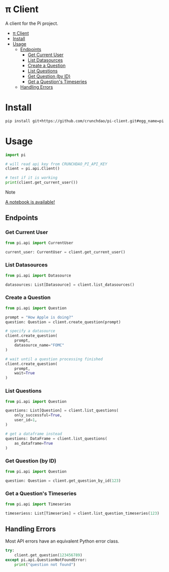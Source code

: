 # π Client

A client for the Pi project.

- [π Client](#π-client)
- [Install](#install)
- [Usage](#usage)
  - [Endpoints](#endpoints)
    - [Get Current User](#get-current-user)
    - [List Datasources](#list-datasources)
    - [Create a Question](#create-a-question)
    - [List Questions](#list-questions)
    - [Get Question (by ID)](#get-question-by-id)
    - [Get a Question's Timeseries](#get-a-questions-timeseries)
  - [Handling Errors](#handling-errors)

# Install

```bash
pip install git+https://github.com/crunchdao/pi-client.git#egg_name=pi
```

# Usage

```python
import pi

# will read api key from CRUNCHDAO_PI_API_KEY
client = pi.api.Client()

# test if it is working
print(client.get_current_user())
```

> [!NOTE]
> [A notebook is available!](./examples/notebook.ipynb)

## Endpoints

### Get Current User

```python
from pi.api import CurrentUser

current_user: CurrentUser = client.get_current_user()
```

### List Datasources

```python
from pi.api import Datasource

datasources: List[Datasource] = client.list_datasources()
```

### Create a Question

```python
from pi.api import Question

prompt = "How Apple is doing?"
question: Question = client.create_question(prompt)

# specify a datasource
client.create_question(
    prompt,
    datasource_name="FOMC"
)

# wait until a question processing finished
client.create_question(
    prompt,
    wait=True
)
```

### List Questions

```python
from pi.api import Question

questions: List[Question] = client.list_questions(
    only_successful=True,
    user_id=1,
)

# get a dataframe instead
questions: DataFrame = client.list_questions(
    as_dataframe=True
)
```

### Get Question (by ID)

```python
from pi.api import Question

question: Question = client.get_question_by_id(123)
```

### Get a Question's Timeseries

```python
from pi.api import Timeseries

timeseriess: List[Timeseries] = client.list_question_timeseries(123)
```

## Handling Errors

Most API errors have an equivalent Python error class.

```python
try:
    client.get_question(123456789)
except pi.api.QuestionNotFoundError:
    print("question not found")
```
